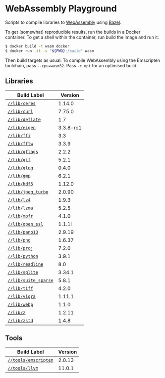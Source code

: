 # WebAssembly Playground

<!-- DO NOT EDIT README.md!

This file was auto-generated based on the template file
`cmd/write_me/write_me.tpl`. Update the template file and then re-generate
the `README.md` file by running:

$ bazel run //cmd/write_me -- -root="${PWD}" > README.md
-->

Scripts to compile libraries to [WebAssembly] using [Bazel].

To get (somewhat) reproducible results, run the builds in a Docker container.
To get a shell within the container, run build the image and run it:

```sh
$ docker build -t wasm docker
$ docker run -it -v "${PWD}:/build" wasm
```

Then build targets as usual. To compile WebAssembly using the Emscripten
toolchain, pass `--cpu=wasm32`. Pass `-c opt` for an optimised build.

## Libraries

| Build Label | Version |
|-------------|---------|
[`//lib/ceres`](https://github.com/attilaolah/wasm/blob/main/lib/ceres/BUILD.bazel) | 1.14.0
[`//lib/curl`](https://github.com/attilaolah/wasm/blob/main/lib/curl/BUILD.bazel) | 7.75.0
[`//lib/deflate`](https://github.com/attilaolah/wasm/blob/main/lib/deflate/BUILD.bazel) | 1.7
[`//lib/eigen`](https://github.com/attilaolah/wasm/blob/main/lib/eigen/BUILD.bazel) | 3.3.8-rc1
[`//lib/ffi`](https://github.com/attilaolah/wasm/blob/main/lib/ffi/BUILD.bazel) | 3.3
[`//lib/fftw`](https://github.com/attilaolah/wasm/blob/main/lib/fftw/BUILD.bazel) | 3.3.9
[`//lib/gflags`](https://github.com/attilaolah/wasm/blob/main/lib/gflags/BUILD.bazel) | 2.2.2
[`//lib/gif`](https://github.com/attilaolah/wasm/blob/main/lib/gif/BUILD.bazel) | 5.2.1
[`//lib/glog`](https://github.com/attilaolah/wasm/blob/main/lib/glog/BUILD.bazel) | 0.4.0
[`//lib/gmp`](https://github.com/attilaolah/wasm/blob/main/lib/gmp/BUILD.bazel) | 6.2.1
[`//lib/hdf5`](https://github.com/attilaolah/wasm/blob/main/lib/hdf5/BUILD.bazel) | 1.12.0
[`//lib/jpeg_turbo`](https://github.com/attilaolah/wasm/blob/main/lib/jpeg_turbo/BUILD.bazel) | 2.0.90
[`//lib/lz4`](https://github.com/attilaolah/wasm/blob/main/lib/lz4/BUILD.bazel) | 1.9.3
[`//lib/lzma`](https://github.com/attilaolah/wasm/blob/main/lib/lzma/BUILD.bazel) | 5.2.5
[`//lib/mpfr`](https://github.com/attilaolah/wasm/blob/main/lib/mpfr/BUILD.bazel) | 4.1.0
[`//lib/open_ssl`](https://github.com/attilaolah/wasm/blob/main/lib/open_ssl/BUILD.bazel) | 1.1.1i
[`//lib/pano13`](https://github.com/attilaolah/wasm/blob/main/lib/pano13/BUILD.bazel) | 2.9.19
[`//lib/png`](https://github.com/attilaolah/wasm/blob/main/lib/png/BUILD.bazel) | 1.6.37
[`//lib/proj`](https://github.com/attilaolah/wasm/blob/main/lib/proj/BUILD.bazel) | 7.2.0
[`//lib/python`](https://github.com/attilaolah/wasm/blob/main/lib/python/BUILD.bazel) | 3.9.1
[`//lib/readline`](https://github.com/attilaolah/wasm/blob/main/lib/readline/BUILD.bazel) | 8.0
[`//lib/sqlite`](https://github.com/attilaolah/wasm/blob/main/lib/sqlite/BUILD.bazel) | 3.34.1
[`//lib/suite_sparse`](https://github.com/attilaolah/wasm/blob/main/lib/suite_sparse/BUILD.bazel) | 5.8.1
[`//lib/tiff`](https://github.com/attilaolah/wasm/blob/main/lib/tiff/BUILD.bazel) | 4.2.0
[`//lib/vigra`](https://github.com/attilaolah/wasm/blob/main/lib/vigra/BUILD.bazel) | 1.11.1
[`//lib/webp`](https://github.com/attilaolah/wasm/blob/main/lib/webp/BUILD.bazel) | 1.1.0
[`//lib/z`](https://github.com/attilaolah/wasm/blob/main/lib/z/BUILD.bazel) | 1.2.11
[`//lib/zstd`](https://github.com/attilaolah/wasm/blob/main/lib/zstd/BUILD.bazel) | 1.4.8


## Tools

| Build Label | Version |
|-------------|---------|
[`//tools/emscripten`](https://github.com/attilaolah/wasm/blob/main/tools/emscripten/BUILD.bazel) | 2.0.13
[`//tools/llvm`](https://github.com/attilaolah/wasm/blob/main/tools/llvm/BUILD.bazel) | 11.0.1


[Bazel]: https://bazel.build
[WebAssembly]: https://webassembly.org
